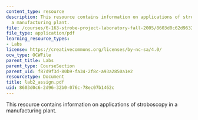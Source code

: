 ```yaml
---
content_type: resource
description: This resource contains information on applications of stroboscopy in
  a manufacturing plant.
file: /courses/6-163-strobe-project-laboratory-fall-2005/8603d0c62d9632b0076c78ec07b1462c_lab2_assign.pdf
file_type: application/pdf
learning_resource_types:
- Labs
license: https://creativecommons.org/licenses/by-nc-sa/4.0/
ocw_type: OCWFile
parent_title: Labs
parent_type: CourseSection
parent_uid: f87d9f3d-80b9-fa34-2f8c-a93a2850a1e2
resourcetype: Document
title: lab2_assign.pdf
uid: 8603d0c6-2d96-32b0-076c-78ec07b1462c
---
```

This resource contains information on applications of stroboscopy in a manufacturing plant.